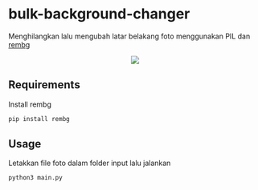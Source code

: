 # bulk-background-changer
Menghilangkan lalu mengubah latar belakang foto menggunakan PIL dan [rembg](https://github.com/danielgatis/rembg)
<p style="display: flex;align-items: center;justify-content: center;">
	<img src="https://raw.githubusercontent.com/ezerinz/pas-foto-generator/main/hasil.png"/>
</p>

## Requirements
Install rembg

```bash
pip install rembg
```

## Usage
Letakkan file foto dalam folder input lalu jalankan 

```bash
python3 main.py
```
